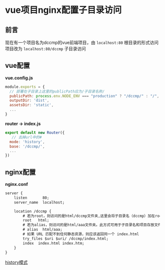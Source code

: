 # vue项目nginx配置子目录访问

## 前言

现在有一个项目名为dccmp的vue前端项目，由 `localhost:80` 根目录的形式访问项目改为 `localhost:80/dccmp` 子目录访问

## vue配置

**vue.config.js**

```js
module.exports = {
  // 部署在子目录上这里的publicPath应为/子目录名称/
  publicPath: process.env.NODE_ENV === "production" ? "/dccmp/" : "/",
  outputDir: 'dist',
  assetsDir: 'static',
  ...
}
```

**router -> index.js**

```js
export default new Router({
   // 去掉url中的#
  mode: 'history',
  base: '/dccmp/',
  ...
})
```

## nginx配置

**nginx.conf**

```xml
server {
    listen       80;
    server_name  localhost;

    location /dccmp {
		# 若为root，则访问的是html/dccmp文件夹,这里会将子目录名（dccmp）加在root（html）的后面
        root   html;
		# 若为alias，则访问的是html/aaa文件夹。此方式可用于子目录名和项目存放文件夹名不同时使用，如aaa
		# alias  html/aaa;
		# 如果 URL 匹配不到任何静态资源，则应该返回同一个 index.html
        try_files $uri $uri/ /dccmp/index.html;
        index  index.html index.htm;
    }
}
```

[history模式](https://router.vuejs.org/zh/guide/essentials/history-mode.html)

